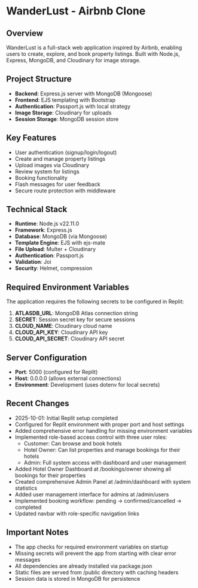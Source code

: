 # WanderLust - Airbnb Clone

## Overview
WanderLust is a full-stack web application inspired by Airbnb, enabling users to create, explore, and book property listings. Built with Node.js, Express, MongoDB, and Cloudinary for image storage.

## Project Structure
- **Backend**: Express.js server with MongoDB (Mongoose)
- **Frontend**: EJS templating with Bootstrap
- **Authentication**: Passport.js with local strategy
- **Image Storage**: Cloudinary for uploads
- **Session Storage**: MongoDB session store

## Key Features
- User authentication (signup/login/logout)
- Create and manage property listings
- Upload images via Cloudinary
- Review system for listings
- Booking functionality
- Flash messages for user feedback
- Secure route protection with middleware

## Technical Stack
- **Runtime**: Node.js v22.11.0
- **Framework**: Express.js
- **Database**: MongoDB (via Mongoose)
- **Template Engine**: EJS with ejs-mate
- **File Upload**: Multer + Cloudinary
- **Authentication**: Passport.js
- **Validation**: Joi
- **Security**: Helmet, compression

## Required Environment Variables
The application requires the following secrets to be configured in Replit:

1. **ATLASDB_URL**: MongoDB Atlas connection string
2. **SECRET**: Session secret key for secure sessions
3. **CLOUD_NAME**: Cloudinary cloud name
4. **CLOUD_API_KEY**: Cloudinary API key
5. **CLOUD_API_SECRET**: Cloudinary API secret

## Server Configuration
- **Port**: 5000 (configured for Replit)
- **Host**: 0.0.0.0 (allows external connections)
- **Environment**: Development (uses dotenv for local secrets)

## Recent Changes
- 2025-10-01: Initial Replit setup completed
- Configured for Replit environment with proper port and host settings
- Added comprehensive error handling for missing environment variables
- Implemented role-based access control with three user roles:
  - Customer: Can browse and book hotels
  - Hotel Owner: Can list properties and manage bookings for their hotels
  - Admin: Full system access with dashboard and user management
- Added Hotel Owner Dashboard at /bookings/owner showing all bookings for their properties
- Created comprehensive Admin Panel at /admin/dashboard with system statistics
- Added user management interface for admins at /admin/users
- Implemented booking workflow: pending → confirmed/cancelled → completed
- Updated navbar with role-specific navigation links

## Important Notes
- The app checks for required environment variables on startup
- Missing secrets will prevent the app from starting with clear error messages
- All dependencies are already installed via package.json
- Static files are served from /public directory with caching headers
- Session data is stored in MongoDB for persistence
